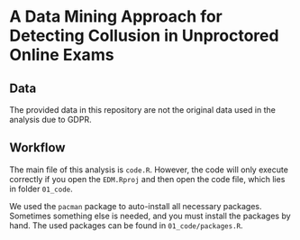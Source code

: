 # A Data Mining Approach for Detecting Collusion in Unproctored Online Exams

## Data 

The provided data in this repository are not the original data used in the analysis due to GDPR. 

## Workflow 


The main file of this analysis is `code.R`. However, the code will only execute correctly if you open the `EDM.Rproj` and then open the code file, which lies in folder `01_code`.

We used the `pacman` package to auto-install all necessary packages. Sometimes something else is needed, and you must install the packages by hand. The used packages can be found in `01_code/packages.R`.